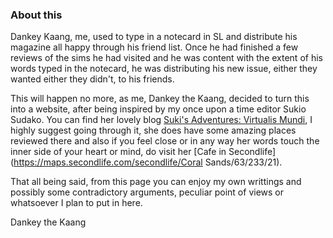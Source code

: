 ### About this

Dankey Kaang, me, used to type in a notecard in SL and distribute his magazine all happy through his friend list. Once he had finished a few reviews of the sims he had visited and he was content with the extent of his words typed in the notecard, he was distributing his new issue, either they wanted either they didn't, to his friends.

This will happen no more, as me, Dankey the Kaang, decided to turn this into a website, after being inspired by my once upon a time editor Sukio Sudako. You can find her lovely blog [Suki's Adventures: Virtualis Mundi](https://sukisl.wordpress.com/), I highly suggest going through it, she does have some amazing places reviewed there and also if you feel close or in any way her words touch the inner side of your heart or mind, do visit her [Cafe in Secondlife](https://maps.secondlife.com/secondlife/Coral Sands/63/233/21).

That all being said, from this page you can enjoy my own writtings and possibly some contradictory arguments, peculiar point of views or whatsoever I plan to put in here.

Dankey the Kaang
